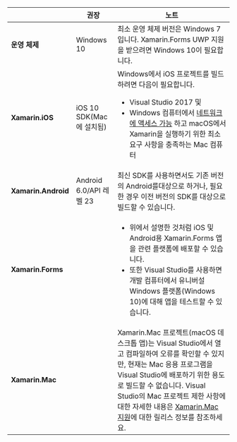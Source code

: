 ||권장|노트|
|---|---|---|
|**운영 체제**|Windows 10|최소 운영 체제 버전은 Windows 7입니다. Xamarin.Forms UWP 지원을 받으려면 Windows 10이 필요합니다.
|**Xamarin.iOS**|iOS 10 SDK(Mac에 설치됨)|Windows에서 iOS 프로젝트를 빌드하려면 다음이 필요합니다.<ul><li>Visual Studio 2017 및</li><li>Windows 컴퓨터에서 <a href="~/ios/get-started/installation/windows/connecting-to-mac/index.md">네트워크에 액세스 가능</a> 하고 macOS에서 Xamarin을 실행하기 위한 최소 요구 사항을 충족하는 Mac 컴퓨터</li></ul>|
|**Xamarin.Android**|Android 6.0/API 레벨 23|최신 SDK를 사용하면서도 기존 버전의 Android를대상으로 하거나, 필요한 경우 이전 버전의 SDK를 대상으로 빌드할 수 있습니다.|
|**Xamarin.Forms**||<ul><li>위에서 설명한 것처럼 iOS 및 Android용 Xamarin.Forms 앱을 관련 플랫폼에 배포할 수 있습니다.</li><li>또한 Visual Studio를 사용하면 개발 컴퓨터에서 유니버설 Windows 플랫폼(Windows 10)에 대해 앱을 테스트할 수 있습니다.</li></ul>|
|**Xamarin.Mac**||Xamarin.Mac 프로젝트(macOS 데스크톱 앱)는 Visual Studio에서 열고 컴파일하여 오류를 확인할 수 있지만, 현재는 Mac 응용 프로그램을 Visual Studio에 배포하기 위한 용도로 빌드할 수 없습니다. Visual Studio의 Mac 프로젝트 제한 사항에 대한 자세한 내용은 <a href="https://developer.xamarin.com/releases/vs/xamarin.vs_4/xamarin.vs_4.2/#Xamarin.Mac_minimum_support.">Xamarin.Mac 지원</a>에 대한 릴리스 정보를 참조하세요.|
